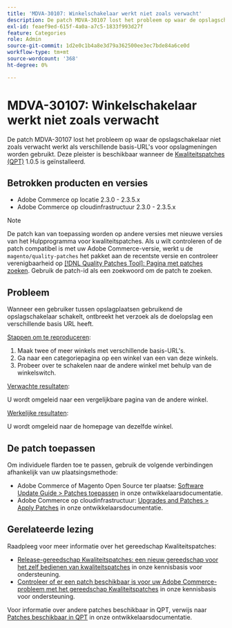 ```yaml
---
title: 'MDVA-30107: Winkelschakelaar werkt niet zoals verwacht'
description: De patch MDVA-30107 lost het probleem op waar de opslagschakelaar niet zoals verwacht werkt als verschillende basis-URL's voor opslagmeningen worden gebruikt. Deze patch is beschikbaar wanneer [Quality Patches Tool (QPT)] (/help/announcements/adobe-commerce-announcements/magento-quality-patches-released-new-tool-to-self-serve-quality-patches.md) 1.0.5 is geïnstalleerd.
exl-id: feaef9ed-615f-4a0a-a7c5-1833f993d27f
feature: Categories
role: Admin
source-git-commit: 1d2e0c1b4a8e3d79a362500ee3ec7bde84a6ce0d
workflow-type: tm+mt
source-wordcount: '368'
ht-degree: 0%

---
```


# MDVA-30107: Winkelschakelaar werkt niet zoals verwacht

De patch MDVA-30107 lost het probleem op waar de opslagschakelaar niet zoals verwacht werkt als verschillende basis-URL&#39;s voor opslagmeningen worden gebruikt. Deze pleister is beschikbaar wanneer de [Kwaliteitspatches (QPT)](/help/announcements/adobe-commerce-announcements/magento-quality-patches-released-new-tool-to-self-serve-quality-patches.md) 1.0.5 is geïnstalleerd.

## Betrokken producten en versies

* Adobe Commerce op locatie 2.3.0 - 2.3.5.x
* Adobe Commerce op cloudinfrastructuur 2.3.0 - 2.3.5.x

>[!NOTE]
>
>De patch kan van toepassing worden op andere versies met nieuwe versies van het Hulpprogramma voor kwaliteitspatches. Als u wilt controleren of de patch compatibel is met uw Adobe Commerce-versie, werkt u de `magento/quality-patches` het pakket aan de recentste versie en controleer verenigbaarheid op [[!DNL Quality Patches Tool]: Pagina met patches zoeken](https://devdocs.magento.com/quality-patches/tool.html#patch-grid). Gebruik de patch-id als een zoekwoord om de patch te zoeken.

## Probleem

Wanneer een gebruiker tussen opslagplaatsen gebruikend de opslagschakelaar schakelt, ontbreekt het verzoek als de doelopslag een verschillende basis URL heeft.

<u>Stappen om te reproduceren</u>:

1. Maak twee of meer winkels met verschillende basis-URL&#39;s.
1. Ga naar een categoriepagina op een winkel van een van deze winkels.
1. Probeer over te schakelen naar de andere winkel met behulp van de winkelswitch.

<u>Verwachte resultaten</u>:

U wordt omgeleid naar een vergelijkbare pagina van de andere winkel.

<u>Werkelijke resultaten</u>:

U wordt omgeleid naar de homepage van dezelfde winkel.

## De patch toepassen

Om individuele flarden toe te passen, gebruik de volgende verbindingen afhankelijk van uw plaatsingsmethode:

* Adobe Commerce of Magento Open Source ter plaatse: [Software Update Guide > Patches toepassen](https://devdocs.magento.com/guides/v2.4/comp-mgr/patching/mqp.html) in onze ontwikkelaarsdocumentatie.
* Adobe Commerce op cloudinfrastructuur: [Upgrades and Patches > Apply Patches](https://devdocs.magento.com/cloud/project/project-patch.html) in onze ontwikkelaarsdocumentatie.

## Gerelateerde lezing

Raadpleeg voor meer informatie over het gereedschap Kwaliteitspatches:

* [Release-gereedschap Kwaliteitspatches: een nieuw gereedschap voor het zelf bedienen van kwaliteitspatches](/help/announcements/adobe-commerce-announcements/magento-quality-patches-released-new-tool-to-self-serve-quality-patches.md) in onze kennisbasis voor ondersteuning.
* [Controleer of er een patch beschikbaar is voor uw Adobe Commerce-probleem met het gereedschap Kwaliteitspatches](/help/support-tools/patches-available-in-qpt-tool/check-patch-for-magento-issue-with-magento-quality-patches.md) in onze kennisbasis voor ondersteuning.

Voor informatie over andere patches beschikbaar in QPT, verwijs naar [Patches beschikbaar in QPT](https://devdocs.magento.com/quality-patches/tool.html#patch-grid) in onze ontwikkelaarsdocumentatie.
